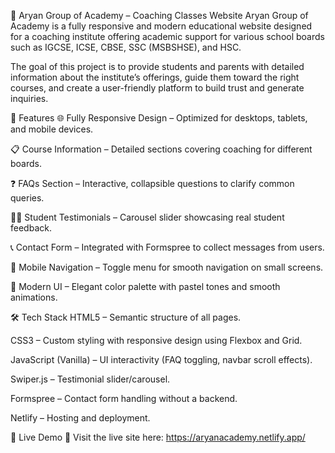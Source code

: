 📘 Aryan Group of Academy – Coaching Classes Website
Aryan Group of Academy is a fully responsive and modern educational website designed for a coaching institute offering academic support for various school boards such as IGCSE, ICSE, CBSE, SSC (MSBSHSE), and HSC.

The goal of this project is to provide students and parents with detailed information about the institute’s offerings, guide them toward the right courses, and create a user-friendly platform to build trust and generate inquiries.

🚀 Features
🌐 Fully Responsive Design – Optimized for desktops, tablets, and mobile devices.

📋 Course Information – Detailed sections covering coaching for different boards.

❓ FAQs Section – Interactive, collapsible questions to clarify common queries.

🧑‍🎓 Student Testimonials – Carousel slider showcasing real student feedback.

📞 Contact Form – Integrated with Formspree to collect messages from users.

📱 Mobile Navigation – Toggle menu for smooth navigation on small screens.

🎨 Modern UI – Elegant color palette with pastel tones and smooth animations.

🛠️ Tech Stack
HTML5 – Semantic structure of all pages.

CSS3 – Custom styling with responsive design using Flexbox and Grid.

JavaScript (Vanilla) – UI interactivity (FAQ toggling, navbar scroll effects).

Swiper.js – Testimonial slider/carousel.

Formspree – Contact form handling without a backend.

Netlify – Hosting and deployment.

📄 Live Demo
🔗 Visit the live site here: https://aryanacademy.netlify.app/


